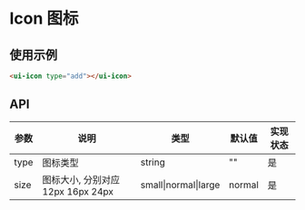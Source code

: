 # Icon 图标

## 使用示例

```html
<ui-icon type="add"></ui-icon>
```

## API

| 参数 | 说明 | 类型 | 默认值 | 实现状态 |
| --- | --- | --- | --- | --- |
| type | 图标类型 | string | "" | 是 |
| size | 图标大小, 分别对应 12px 16px 24px | small&verbar;normal&verbar;large | normal | 是 |

